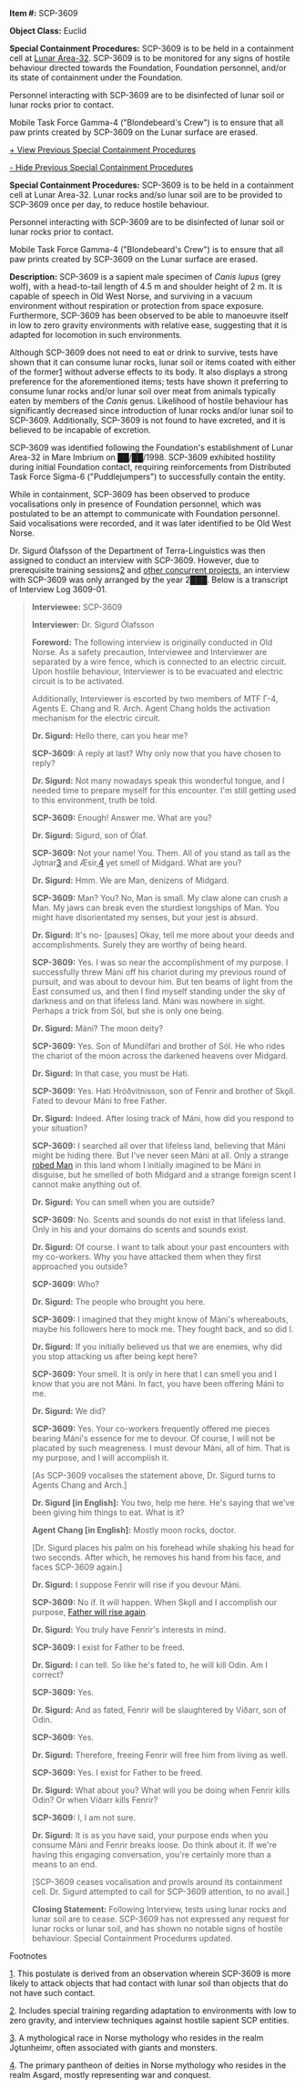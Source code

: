 **Item #:** SCP-3609

**Object Class:** Euclid

**Special Containment Procedures:** SCP-3609 is to be held in a containment cell at [Lunar Area-32](/secure-facility-dossier-lunar-area-32). SCP-3609 is to be monitored for any signs of hostile behaviour directed towards the Foundation, Foundation personnel, and/or its state of containment under the Foundation.

Personnel interacting with SCP-3609 are to be disinfected of lunar soil or lunar rocks prior to contact.

Mobile Task Force Gamma-4 ("Blondebeard's Crew") is to ensure that all paw prints created by SCP-3609 on the Lunar surface are erased.

[+ View Previous Special Containment Procedures](javascript:;)

[\- Hide Previous Special Containment Procedures](javascript:;)

**Special Containment Procedures:** SCP-3609 is to be held in a containment cell at Lunar Area-32. Lunar rocks and/so lunar soil are to be provided to SCP-3609 once per day, to reduce hostile behaviour.

Personnel interacting with SCP-3609 are to be disinfected of lunar soil or lunar rocks prior to contact.

Mobile Task Force Gamma-4 ("Blondebeard's Crew") is to ensure that all paw prints created by SCP-3609 on the Lunar surface are erased.

**Description:** SCP-3609 is a sapient male specimen of _Canis lupus_ (grey wolf), with a head-to-tail length of 4.5 m and shoulder height of 2 m. It is capable of speech in Old West Norse, and surviving in a vacuum environment without respiration or protection from space exposure. Furthermore, SCP-3609 has been observed to be able to manoeuvre itself in low to zero gravity environments with relative ease, suggesting that it is adapted for locomotion in such environments.

Although SCP-3609 does not need to eat or drink to survive, tests have shown that it can consume lunar rocks, lunar soil or items coated with either of the former[1](javascript:;) without adverse effects to its body. It also displays a strong preference for the aforementioned items; tests have shown it preferring to consume lunar rocks and/or lunar soil over meat from animals typically eaten by members of the _Canis_ genus. Likelihood of hostile behaviour has significantly decreased since introduction of lunar rocks and/or lunar soil to SCP-3609. Additionally, SCP-3609 is not found to have excreted, and it is believed to be incapable of excretion.

SCP-3609 was identified following the Foundation's establishment of Lunar Area-32 in Mare Imbrium on ██/██/1998. SCP-3609 exhibited hostility during initial Foundation contact, requiring reinforcements from Distributed Task Force Sigma-6 ("Puddlejumpers") to successfully contain the entity.

While in containment, SCP-3609 has been observed to produce vocalisations only in presence of Foundation personnel, which was postulated to be an attempt to communicate with Foundation personnel. Said vocalisations were recorded, and it was later identified to be Old West Norse.

Dr. Sigurd Ólafsson of the Department of Terra-Linguistics was then assigned to conduct an interview with SCP-3609. However, due to prerequisite training sessions[2](javascript:;) and [other concurrent projects](/scp-287), an interview with SCP-3609 was only arranged by the year 2███. Below is a transcript of Interview Log 3609-01.

> **Interviewee:** SCP-3609
> 
> **Interviewer:** Dr. Sigurd Ólafsson
> 
> **Foreword:** The following interview is originally conducted in Old Norse. As a safety precaution, Interviewee and Interviewer are separated by a wire fence, which is connected to an electric circuit. Upon hostile behaviour, Interviewer is to be evacuated and electric circuit is to be activated.
> 
> Additionally, Interviewer is escorted by two members of MTF Γ-4, Agents E. Chang and R. Arch. Agent Chang holds the activation mechanism for the electric circuit.
> 
> **<Begin Log>**
> 
> **Dr. Sigurd:** Hello there, can you hear me?
> 
> **SCP-3609:** A reply at last? Why only now that you have chosen to reply?
> 
> **Dr. Sigurd:** Not many nowadays speak this wonderful tongue, and I needed time to prepare myself for this encounter. I'm still getting used to this environment, truth be told.
> 
> **SCP-3609:** Enough! Answer me. What are you?
> 
> **Dr. Sigurd:** Sigurd, son of Ólaf.
> 
> **SCP-3609:** Not your name! You. Them. All of you stand as tall as the Jǫtnar[3](javascript:;) and Æsir,[4](javascript:;) yet smell of Midgard. What are you?
> 
> **Dr. Sigurd:** Hmm. We are Man, denizens of Midgard.
> 
> **SCP-3609:** Man? You? No, Man is small. My claw alone can crush a Man. My jaws can break even the sturdiest longships of Man. You might have disorientated my senses, but your jest is absurd.
> 
> **Dr. Sigurd:** It's no- \[pauses\] Okay, tell me more about your deeds and accomplishments. Surely they are worthy of being heard.
> 
> **SCP-3609:** Yes. I was so near the accomplishment of my purpose. I successfully threw Máni off his chariot during my previous round of pursuit, and was about to devour him. But ten beams of light from the East consumed us, and then I find myself standing under the sky of darkness and on that lifeless land. Máni was nowhere in sight. Perhaps a trick from Sól, but she is only one being.
> 
> **Dr. Sigurd:** Máni? The moon deity?
> 
> **SCP-3609:** Yes. Son of Mundilfari and brother of Sól. He who rides the chariot of the moon across the darkened heavens over Midgard.
> 
> **Dr. Sigurd:** In that case, you must be Hati.
> 
> **SCP-3609:** Yes. Hati Hróðvitnisson, son of Fenrir and brother of Skǫll. Fated to devour Máni to free Father.
> 
> **Dr. Sigurd:** Indeed. After losing track of Máni, how did you respond to your situation?
> 
> **SCP-3609:** I searched all over that lifeless land, believing that Máni might be hiding there. But I've never seen Máni at all. Only a strange [robed Man](/scp-2686) in this land whom I initially imagined to be Máni in disguise, but he smelled of both Midgard and a strange foreign scent I cannot make anything out of.
> 
> **Dr. Sigurd:** You can smell when you are outside?
> 
> **SCP-3609:** No. Scents and sounds do not exist in that lifeless land. Only in his and your domains do scents and sounds exist.
> 
> **Dr. Sigurd:** Of course. I want to talk about your past encounters with my co-workers. Why you have attacked them when they first approached you outside?
> 
> **SCP-3609:** Who?
> 
> **Dr. Sigurd:** The people who brought you here.
> 
> **SCP-3609:** I imagined that they might know of Máni's whereabouts, maybe his followers here to mock me. They fought back, and so did I.
> 
> **Dr. Sigurd:** If you initially believed us that we are enemies, why did you stop attacking us after being kept here?
> 
> **SCP-3609:** Your smell. It is only in here that I can smell you and I know that you are not Máni. In fact, you have been offering Máni to me.
> 
> **Dr. Sigurd:** We did?
> 
> **SCP-3609:** Yes. Your co-workers frequently offered me pieces bearing Máni's essence for me to devour. Of course, I will not be placated by such meagreness. I must devour Máni, all of him. That is my purpose, and I will accomplish it.
> 
> \[As SCP-3609 vocalises the statement above, Dr. Sigurd turns to Agents Chang and Arch.\]
> 
> **Dr. Sigurd \[in English\]:** You two, help me here. He's saying that we've been giving him things to eat. What is it?
> 
> **Agent Chang \[in English\]:** Mostly moon rocks, doctor.
> 
> \[Dr. Sigurd places his palm on his forehead while shaking his head for two seconds. After which, he removes his hand from his face, and faces SCP-3609 again.\]
> 
> **Dr. Sigurd:** I suppose Fenrir will rise if you devour Máni.
> 
> **SCP-3609:** No if. It will happen. When Skǫll and I accomplish our purpose, [Father will rise again](/lte-2712-bosch).
> 
> **Dr. Sigurd:** You truly have Fenrir's interests in mind.
> 
> **SCP-3609:** I exist for Father to be freed.
> 
> **Dr. Sigurd:** I can tell. So like he's fated to, he will kill Odin. Am I correct?
> 
> **SCP-3609:** Yes.
> 
> **Dr. Sigurd:** And as fated, Fenrir will be slaughtered by Víðarr, son of Odin.
> 
> **SCP-3609:** Yes.
> 
> **Dr. Sigurd:** Therefore, freeing Fenrir will free him from living as well.
> 
> **SCP-3609:** Yes. I exist for Father to be freed.
> 
> **Dr. Sigurd:** What about you? What will you be doing when Fenrir kills Odin? Or when Víðarr kills Fenrir?
> 
> **SCP-3609:** I, I am not sure.
> 
> **Dr. Sigurd:** It is as you have said, your purpose ends when you consume Máni and Fenrir breaks loose. Do think about it. If we're having this engaging conversation, you're certainly more than a means to an end.
> 
> \[SCP-3609 ceases vocalisation and prowls around its containment cell. Dr. Sigurd attempted to call for SCP-3609 attention, to no avail.\]
> 
> **<End Log>**
> 
> **Closing Statement:** Following Interview, tests using lunar rocks and lunar soil are to cease. SCP-3609 has not expressed any request for lunar rocks or lunar soil, and has shown no notable signs of hostile behaviour. Special Containment Procedures updated.

Footnotes

[1](javascript:;). This postulate is derived from an observation wherein SCP-3609 is more likely to attack objects that had contact with lunar soil than objects that do not have such contact.

[2](javascript:;). Includes special training regarding adaptation to environments with low to zero gravity, and interview techniques against hostile sapient SCP entities.

[3](javascript:;). A mythological race in Norse mythology who resides in the realm Jǫtunheimr, often associated with giants and monsters.

[4](javascript:;). The primary pantheon of deities in Norse mythology who resides in the realm Asgard, mostly representing war and conquest.